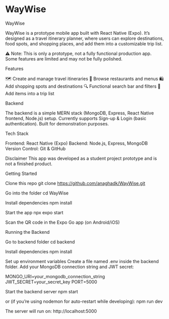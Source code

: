 # WayWise

WayWise

WayWise is a prototype mobile app built with React Native (Expo).
It’s designed as a travel itinerary planner, where users can explore destinations, food spots, and shopping places, and add them into a customizable trip list.

⚠️ Note: This is only a prototype, not a fully functional production app. Some features are limited and may not be fully polished.

Features

🗺️ Create and manage travel itineraries
🍜 Browse restaurants and menus
🛍️ Add shopping spots and destinations
🔍 Functional search bar and filters
📌 Add items into a trip list

Backend

The backend is a simple MERN stack (MongoDB, Express, React Native frontend, Node.js) setup.
Currently supports Sign-up & Login (basic authentication).
Built for demonstration purposes.

Tech Stack

Frontend: React Native (Expo)
Backend: Node.js, Express, MongoDB
Version Control: Git & GitHub

Disclaimer
This app was developed as a student project prototype and is not a finished product.

Getting Started

Clone this repo
git clone https://github.com/anaghadk/WayWise.git

Go into the folder
cd WayWise

Install dependencies
npm install

Start the app
npx expo start

Scan the QR code in the Expo Go app (on Android/iOS)

Running the Backend

Go to backend folder
cd backend

Install dependencies
npm install

Set up environment variables
Create a file named .env inside the backend folder.
Add your MongoDB connection string and JWT secret:

MONGO_URI=your_mongodb_connection_string
JWT_SECRET=your_secret_key
PORT=5000

Start the backend server
npm start

or (if you’re using nodemon for auto-restart while developing):
npm run dev

The server will run on:
http://localhost:5000

